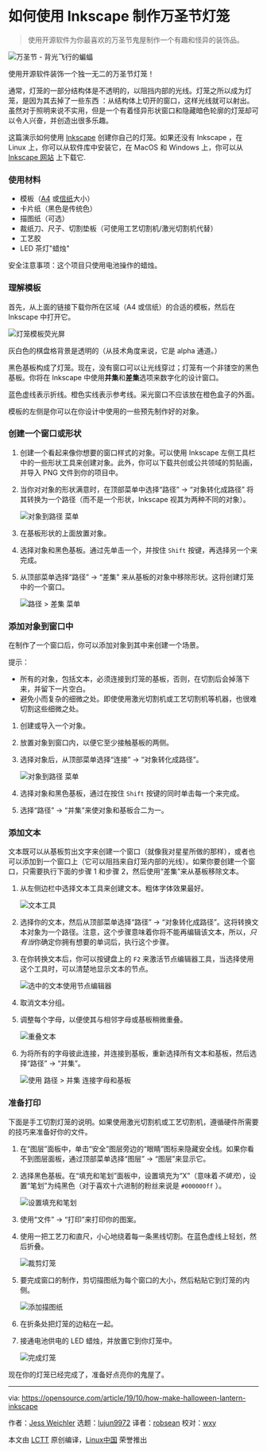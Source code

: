 [#]: collector: (lujun9972)
[#]: translator: (robsean)
[#]: reviewer: (wxy)
[#]: publisher: ( )
[#]: url: ( )
[#]: subject: (How to make a Halloween lantern with Inkscape)
[#]: via: (https://opensource.com/article/19/10/how-make-halloween-lantern-inkscape)
[#]: author: (Jess Weichler https://opensource.com/users/cyanide-cupcake)

如何使用 Inkscape 制作万圣节灯笼
======

> 使用开源软件为你最喜欢的万圣节鬼屋制作一个有趣和怪异的装饰品。

![万圣节 - 背光飞行的蝙蝠][1]

使用开源软件装饰一个独一无二的万圣节灯笼！

通常，灯笼的一部分结构体是不透明的，以阻挡内部的光线。灯笼之所以成为灯笼，是因为其去掉了一些东西 ：从结构体上切开的窗口，这样光线就可以射出。虽然对于照明来说不实用，但是一个有着怪异形状窗口和隐藏暗色轮廓的灯笼却可以令人兴奋，并创造出很多乐趣。

这篇演示如何使用 [Inkscape][2] 创建你自己的灯笼。如果还没有 Inkscape ，在 Linux 上，你可以从软件库中安装它，在 MacOS 和 Windows 上，你可以从[Inkscape 网站][3] 上下载它.

### 使用材料

  * 模板（[A4][4] 或[信纸][5]大小）
  * 卡片纸（黑色是传统色）
  * 描图纸（可选）
  * 裁纸刀、尺子、切割垫板（可使用工艺切割机/激光切割机代替）
  * 工艺胶
  * LED 茶灯"蜡烛"
  
安全注意事项：这个项目只使用电池操作的蜡烛。

### 理解模板

首先，从上面的链接下载你所在区域（A4 或信纸）的合适的模板，然后在 Inkscape 中打开它。

![灯笼模板荧光屏][6]

灰白色的棋盘格背景是透明的（从技术角度来说，它是 alpha 通道。）

黑色基板构成了灯笼。现在，没有窗口可以让光线穿过；灯笼有一个非镂空的黑色基板。你将在 Inkscape 中使用**并集**和**差集**选项来数字化的设计窗口。

蓝色虚线表示折线。橙色实线表示参考线。采光窗口不应该放在橙色盒子的外面。

模板的左侧是你可以在你设计中使用的一些预先制作好的对象。

### 创建一个窗口或形状

1. 创建一个看起来像你想要的窗口样式的对象。可以使用 Inkscape 左侧工具栏中的一些形状工具来创建对象。此外，你可以下载共创或公共领域的剪贴画，并导入 PNG 文件到你的项目中。
2. 当你对对象的形状满意时，在顶部菜单中选择“路径” -> “对象转化成路径” 将其转换为一个路径（而不是一个形状，Inkscape 视其为两种不同的对象）。

    ![对象到路径 菜单][7]

3. 在基板形状的上面放置对象。
4. 选择对象和黑色基板。通过先单击一个，并按住 `Shift` 按键，再选择另一个来完成。
5. 从顶部菜单选择“路径” -> “差集” 来从基板的对象中移除形状。这将创建灯笼中的一个窗口。

    ![路径 > 差集 菜单][8]

### 添加对象到窗口中

在制作了一个窗口后，你可以添加对象到其中来创建一个场景。

提示：

* 所有的对象，包括文本，必须连接到灯笼的基板，否则，在切割后会掉落下来，并留下一片空白。
* 避免小而复杂的细微之处。即使使用激光切割机或工艺切割机等机器，也很难切割这些细微之处。

1. 创建或导入一个对象。
2. 放置对象到窗口内，以便它至少接触基板的两侧。
3. 选择对象后，从顶部菜单选择“连接” -> “对象转化成路径”。

    ![对象到路径 菜单][9]

4. 选择对象和黑色基板，通过在按住 `Shift` 按键的同时单击每一个来完成。
5. 选择“路径” -> “并集”来使对象和基板合二为一。

### 添加文本

文本既可以从基板剪出文字来创建一个窗口（就像我对星星所做的那样），或者也可以添加到一个窗口上（它可以阻挡来自灯笼内部的光线）。如果你要创建一个窗口，只需要执行下面的步骤 1 和步骤 2，然后使用“差集”来从基板移除文本。

1. 从左侧边栏中选择文本工具来创建文本。粗体字体效果最好。

    ![文本工具][10]

2. 选择你的文本，然后从顶部菜单选择“路径” -> “对象转化成路径”。这将转换文本对象为一个路径。注意，这个步骤意味着你将不能再编辑该文本，所以，*只有当*你确定你拥有想要的单词后，执行这个步骤。
3. 在你转换文本后，你可以按键盘上的 `F2` 来激活节点编辑器工具，当选择使用这个工具时，可以清楚地显示文本的节点。

    ![选中的文本使用节点编辑器][11]

4. 取消文本分组。
5. 调整每个字母，以便使其与相邻字母或基板稍微重叠。

    ![重叠文本][12]

6. 为将所有的字母彼此连接，并连接到基板，重新选择所有文本和基板，然后选择“路径” -> “并集”。

    ![使用 路径 > 并集 连接字母和基板][13]

### 准备打印

下面是手工切割灯笼的说明。如果使用激光切割机或工艺切割机，遵循硬件所需要的技巧来准备好你的文件。

1. 在“图层”面板中，单击“安全”图层旁边的“眼睛”图标来隐藏安全线。如果你看不到图层面板，通过顶部菜单选择“图层” -> “图层”来显示它。
2. 选择黑色基板。在“填充和笔划”面板中，设置填充为“X”（意味着*不填充*），设置“笔划”为纯黑色（对于喜欢十六进制的粉丝来说是 `#000000ff` ）。

    ![设置填充和笔划][14]

3. 使用“文件” -> “打印”来打印你的图案。
4. 使用一把工艺刀和直尺，小心地绕着每一条黑线切割。在蓝色虚线上轻划，然后折叠。

    ![裁剪灯笼][15]

5. 要完成窗口的制作，剪切描图纸为每个窗口的大小，然后粘贴它到灯笼的内侧。

    ![添加描图纸][16]

6. 在折条处把灯笼的边粘在一起。
7. 接通电池供电的 LED 蜡烛，并放置它到你灯笼中。

    ![完成灯笼][17]

现在你的灯笼已经完成了，准备好点亮你的鬼屋了。

--------------------------------------------------------------------------------

via: https://opensource.com/article/19/10/how-make-halloween-lantern-inkscape

作者：[Jess Weichler][a]
选题：[lujun9972][b]
译者：[robsean](https://github.com/robsean)
校对：[wxy](https://github.com/wxy)

本文由 [LCTT](https://github.com/LCTT/TranslateProject) 原创编译，[Linux中国](https://linux.cn/) 荣誉推出

[a]: https://opensource.com/users/cyanide-cupcake
[b]: https://github.com/lujun9972
[1]: https://opensource.com/sites/default/files/styles/image-full-size/public/lead-images/halloween_bag_bat_diy.jpg?itok=24M0lX25 (Halloween - backlit bat flying)
[2]: https://opensource.com/article/18/1/inkscape-absolute-beginners
[3]: http://inkscape.org
[4]: https://www.dropbox.com/s/75qzjilg5ak2oj1/papercraft_lantern_A4_template.svg?dl=0
[5]: https://www.dropbox.com/s/8fswdge49jwx91n/papercraft_lantern_letter_template%20.svg?dl=0
[6]: https://opensource.com/sites/default/files/uploads/lanterntemplate_screen.png (Lantern template screen)
[7]: https://opensource.com/sites/default/files/uploads/lantern1.png (Object to path menu)
[8]: https://opensource.com/sites/default/files/uploads/lantern2.png (Object > Difference menu)
[9]: https://opensource.com/sites/default/files/uploads/lantern3.png (Object to path menu)
[10]: https://opensource.com/sites/default/files/uploads/lantern4.png (Text tool)
[11]: https://opensource.com/sites/default/files/uploads/lantern5.png (Text selected with Node editor)
[12]: https://opensource.com/sites/default/files/uploads/lantern6.png (Overlapping the text)
[13]: https://opensource.com/sites/default/files/uploads/lantern7.png (Connecting letters and base with Path > Union)
[14]: https://opensource.com/sites/default/files/uploads/lantern8.png (Setting fill and stroke)
[15]: https://opensource.com/sites/default/files/uploads/lantern9.jpg (Cutting out the lantern)
[16]: https://opensource.com/sites/default/files/uploads/lantern10.jpg (Adding tracing paper)
[17]: https://opensource.com/sites/default/files/uploads/lantern11.jpg (Completed lantern)
